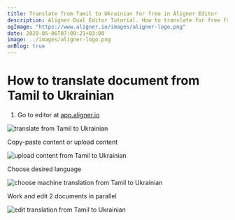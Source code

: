 ```yaml
---
title: Translate from Tamil to Ukrainian for free in Aligner Editor
description: Aligner Dual Editor Tutorial. How to translate for free from Tamil to Ukrainian. Aligner is multilingual document management platform. 
ogImage: "https://www.aligner.io/images/aligner-logo.png"
date: 2020-05-06T07:09:21+03:00
image: ../images/aligner-logo.png
onBlog: true
---
```


# How to translate document from Tamil to Ukrainian

1. Go to editor at [app.aligner.io](https://app.aligner.io "Aligner App web page")

![translate from Tamil to Ukrainian](../aligner-blank-editor.png "translate from Tamil to Ukrainian")

Copy-paste content or upload content

![upload content from Tamil to Ukrainian](../aligner-uploaded-document.png "upload content from Tamil to Ukrainian")

Choose desired language

![choose machine translation from Tamil to Ukrainian](../aligner-language-dropdown.png "choose machine translation from Tamil to Ukrainian")

Work and edit 2 documents in parallel

![edit translation from Tamil to Ukrainian](../aligner-double-sitded-editor.png "edit translation from Tamil to Ukrainian")

